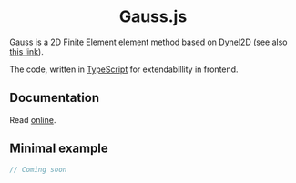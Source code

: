 # <center>Gauss.js</center>

<!-- <center><img src="./images/crack.png" alt="drawing" width="300"/></center> -->

Gauss is a 2D Finite Element element method based on [Dynel2D](https://pubs.geoscienceworld.org/aapgbull/article-abstract/90/8/1201/132783/Chronologic-modeling-of-faulted-and-fractured?redirectedFrom=fulltext) (see also [this link](https://onlinelibrary.wiley.com/doi/abs/10.1002/nme.1620191014)).

The code, written in [TypeScript](https://www.typescriptlang.org/) for extendabillity in frontend.

## Documentation

Read [online](https://youwol.github.io/gauss/dist/docs/index.html).

## Minimal example

```ts
// Coming soon
```
